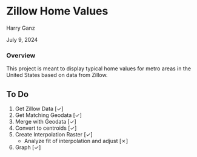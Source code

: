 # Zillow Home Values

Harry Ganz

July 9, 2024

### Overview

This project is meant to display typical home values for metro areas in the United States based on data from Zillow. 

## To Do

1. Get Zillow Data [✓]
2. Get Matching Geodata [✓]
3. Merge with Geodata [✓] 
4. Convert to centroids [✓] 
5. Create Interpolation Raster [✓]
    * Analyze fit of interpolation and adjust [✗]
6. Graph [✓]


